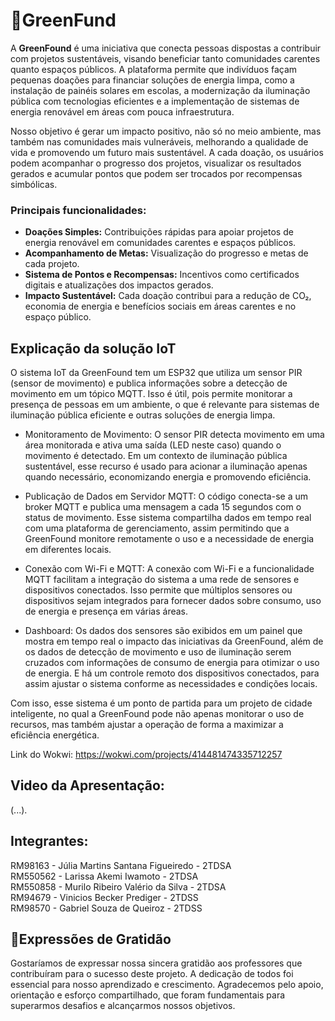 # 🍃GreenFund

A **GreenFound** é uma iniciativa que conecta pessoas dispostas a contribuir com projetos sustentáveis, visando beneficiar tanto comunidades carentes quanto espaços públicos. A plataforma permite que indivíduos façam pequenas doações para financiar soluções de energia limpa, como a instalação de painéis solares em escolas, a modernização da iluminação pública com tecnologias eficientes e a implementação de sistemas de energia renovável em áreas com pouca infraestrutura.

Nosso objetivo é gerar um impacto positivo, não só no meio ambiente, mas também nas comunidades mais vulneráveis, melhorando a qualidade de vida e promovendo um futuro mais sustentável. A cada doação, os usuários podem acompanhar o progresso dos projetos, visualizar os resultados gerados e acumular pontos que podem ser trocados por recompensas simbólicas.

### **Principais funcionalidades:**

- **Doações Simples:** Contribuições rápidas para apoiar projetos de energia renovável em comunidades carentes e espaços públicos.
- **Acompanhamento de Metas:** Visualização do progresso e metas de cada projeto.
- **Sistema de Pontos e Recompensas:** Incentivos como certificados digitais e atualizações dos impactos gerados.
- **Impacto Sustentável:** Cada doação contribui para a redução de CO₂, economia de energia e benefícios sociais em áreas carentes e no espaço público.


## **Explicação da solução IoT**
O sistema IoT da GreenFound tem um ESP32 que utiliza um sensor PIR (sensor de movimento) e publica informações sobre a detecção de movimento em um tópico MQTT. Isso é útil, pois permite monitorar a presença de pessoas em um ambiente, o que é relevante para sistemas de iluminação pública eficiente e outras soluções de energia limpa.

- Monitoramento de Movimento: O sensor PIR detecta movimento em uma área monitorada e ativa uma saída (LED neste caso) quando o movimento é detectado. Em um contexto de iluminação pública sustentável, esse recurso é usado para acionar a iluminação apenas quando necessário, economizando energia e promovendo eficiência.

- Publicação de Dados em Servidor MQTT: O código conecta-se a um broker MQTT e publica uma mensagem a cada 15 segundos com o status de movimento. Esse sistema compartilha dados em tempo real com uma plataforma de gerenciamento, assim permitindo que a GreenFound monitore remotamente o uso e a necessidade de energia em diferentes locais.

- Conexão com Wi-Fi e MQTT: A conexão com Wi-Fi e a funcionalidade MQTT facilitam a integração do sistema a uma rede de sensores e dispositivos conectados. Isso permite que múltiplos sensores ou dispositivos sejam integrados para fornecer dados sobre consumo, uso de energia e presença em várias áreas.

- Dashboard:  Os dados dos sensores são exibidos em um painel que mostra em tempo real o impacto das iniciativas da GreenFound, além de os dados de detecção de movimento e uso de iluminação serem cruzados com informações de consumo de energia para otimizar o uso de energia. E há um controle remoto dos dispositivos conectados, para assim ajustar o sistema conforme as necessidades e condições locais.

Com isso, esse sistema é um ponto de partida para um projeto de cidade inteligente, no qual a GreenFound pode não apenas monitorar o uso de recursos, mas também ajustar a operação de forma a maximizar a eficiência energética.

Link do Wokwi: https://wokwi.com/projects/414481474335712257

## **Video da Apresentação:**
(...).


## **Integrantes:**
RM98163 - Júlia Martins Santana Figueiredo - 2TDSA <br>
RM550562 - Larissa Akemi Iwamoto - 2TDSA <br>
RM550858 - Murilo Ribeiro Valério da Silva - 2TDSA <br>
RM94679 - Vinicios Becker Prediger - 2TDSS <br>
RM98570 - Gabriel Souza de Queiroz - 2TDSS <br>

## 💚Expressões de Gratidão
Gostaríamos de expressar nossa sincera gratidão aos professores que contribuíram para o sucesso deste projeto. A dedicação de todos foi essencial para nosso aprendizado e crescimento. Agradecemos pelo apoio, orientação e esforço compartilhado, que foram fundamentais para superarmos desafios e alcançarmos nossos objetivos.
